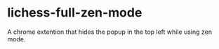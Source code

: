 # lichess-full-zen-mode

A chrome extention that hides the popup in the top left while using zen mode.